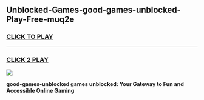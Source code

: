 
## Unblocked-Games-good-games-unblocked-Play-Free-muq2e
<h3>
<a href="https://premium76.site?title=good-games-unblocked&ref=18A1">CLICK TO PLAY</a></h3>
<hr>

<h3>
<a href="https://premium76.site?title=good-games-unblocked&ref=18A1">CLICK 2 PLAY</a>
  
</h3>

<a href="https://premium76.site?title=good-games-unblocked&ref=18A1"><img src="https://clearcache.store/games.png"></a>


**good-games-unblocked games unblocked: Your Gateway to Fun and Accessible Online Gaming**
